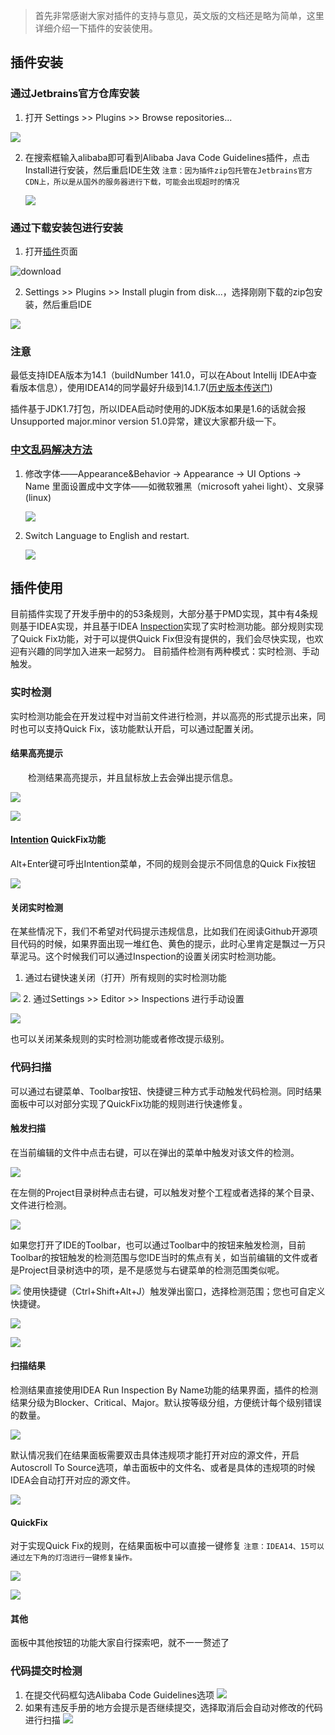 > 首先非常感谢大家对插件的支持与意见，英文版的文档还是略为简单，这里详细介绍一下插件的安装使用。

## 插件安装
### 通过Jetbrains官方仓库安装
1. 打开 Settings >> Plugins >> Browse repositories...

 ![](https://gw.alicdn.com/tfscom/TB1Qn83ifBNTKJjy1zdXXaScpXa.png)
 
2. 在搜索框输入alibaba即可看到Alibaba Java Code Guidelines插件，点击Install进行安装，然后重启IDE生效 `注意：因为插件zip包托管在Jetbrains官方CDN上，所以是从国外的服务器进行下载，可能会出现超时的情况`

   ![](https://gw.alicdn.com/tfscom/TB1vcGbmYsTMeJjy1zcXXXAgXXa.png)

### 通过下载安装包进行安装
1. 打开[插件](https://plugins.jetbrains.com/plugin/10046-alibaba-java-coding-guidelines)页面

![download](https://gw.alicdn.com/tfscom/TB1WcF3hzlxYKJjSZFuXXaYlVXa.png)

2. Settings >> Plugins >> Install plugin from disk...，选择刚刚下载的zip包安装，然后重启IDE

 ![](https://gw.alicdn.com/tfscom/TB1WFsKiqigSKJjSsppXXabnpXa.png)


### 注意

最低支持IDEA版本为14.1（buildNumber 141.0，可以在About Intellij IDEA中查看版本信息），使用IDEA14的同学最好升级到14.1.7(<a href="https://www.jetbrains.com/idea/download/previous.html" target="_blank">历史版本传送门</a>)

插件基于JDK1.7打包，所以IDEA启动时使用的JDK版本如果是1.6的话就会报Unsupported major.minor version 51.0异常，建议大家都升级一下。

### [中文乱码解决方法](https://github.com/alibaba/p3c/issues/32#issuecomment-336762512)

1. 修改字体——Appearance&Behavior -> Appearance -> UI Options -> Name 里面设置成中文字体——如微软雅黑（microsoft yahei light）、文泉驿(linux)

	![](https://gw.alicdn.com/tfscom/TB14wTmm3oQMeJjy0FoXXcShVXa.png) 

2. Switch Language to English and restart.

	![](https://gw.alicdn.com/tfscom/TB1Z6u1mYsTMeJjSszhXXcGCFXa.png) 
	   

## 插件使用

目前插件实现了开发手册中的的53条规则，大部分基于PMD实现，其中有4条规则基于IDEA实现，并且基于IDEA <a href="https://www.jetbrains.com/help/idea/code-inspection.html" target="_blank">Inspection</a>实现了实时检测功能。部分规则实现了Quick Fix功能，对于可以提供Quick Fix但没有提供的，我们会尽快实现，也欢迎有兴趣的同学加入进来一起努力。
目前插件检测有两种模式：实时检测、手动触发。

### 实时检测
实时检测功能会在开发过程中对当前文件进行检测，并以高亮的形式提示出来，同时也可以支持Quick Fix，该功能默认开启，可以通过配置关闭。 

#### 结果高亮提示

<p style="text-indent:2em">检测结果高亮提示，并且鼠标放上去会弹出提示信息。</p>

  ![](https://gw.alicdn.com/tfscom/TB17wt3mYsTMeJjSszdXXcEupXa.png)

  ![](https://gw.alicdn.com/tfscom/TB1Rq85ifNNTKJjSspkXXaeWFXa.png)

#### <a href="https://www.jetbrains.com/help/idea/intention-actions.html" target="_blank">Intention</a> QuickFix功能

Alt+Enter键可呼出Intention菜单，不同的规则会提示不同信息的Quick Fix按钮

  ![](https://gw.alicdn.com/tfscom/TB1twLMsOAKL1JjSZFoXXagCFXa.png)

#### 关闭实时检测  
在某些情况下，我们不希望对代码提示违规信息，比如我们在阅读Github开源项目代码的时候，如果界面出现一堆红色、黄色的提示，此时心里肯定是飘过一万只草泥马。这个时候我们可以通过Inspection的设置关闭实时检测功能。
1. 通过右键快速关闭（打开）所有规则的实时检测功能

  ![](https://gw.alicdn.com/tfscom/TB1dBbDe_1z01JjSZFCXXXY.XXa.png)
2. 通过Settings >> Editor >> Inspections 进行手动设置  

 ![](https://gw.alicdn.com/tfscom/TB1zhCBsiFTMKJjSZFAXXckJpXa.png)

也可以关闭某条规则的实时检测功能或者修改提示级别。
   
### 代码扫描

可以通过右键菜单、Toolbar按钮、快捷键三种方式手动触发代码检测。同时结果面板中可以对部分实现了QuickFix功能的规则进行快速修复。 

#### 触发扫描
在当前编辑的文件中点击右键，可以在弹出的菜单中触发对该文件的检测。

   ![](https://gw.alicdn.com/tfscom/TB1Wj49mYsTMeJjSszdXXcEupXa.png)
   
在左侧的Project目录树种点击右键，可以触发对整个工程或者选择的某个目录、文件进行检测。

   ![](https://gw.alicdn.com/tfscom/TB1h_XciWmgSKJjSspiXXXyJFXa.png)
   
   如果您打开了IDE的Toolbar，也可以通过Toolbar中的按钮来触发检测，目前Toolbar的按钮触发的检测范围与您IDE当时的焦点有关，如当前编辑的文件或者是Project目录树选中的项，是不是感觉与右键菜单的检测范围类似呢。

   ![](https://gw.alicdn.com/tfscom/TB1q3Nfi6uhSKJjSspmXXcQDpXa.png)
   使用快捷键（Ctrl+Shift+Alt+J）触发弹出窗口，选择检测范围；您也可自定义快捷键。

   ![](https://gw.alicdn.com/tfscom/TB1k4uXmYwTMeJjSszfXXXbtFXa.png) 
   
   ![](https://gw.alicdn.com/tfscom/TB1ObqXifxNTKJjy0FjXXX6yVXa.png)
   
#### 扫描结果  
检测结果直接使用IDEA Run Inspection By Name功能的结果界面，插件的检测结果分级为Blocker、Critical、Major。默认按等级分组，方便统计每个级别错误的数量。

![](https://gw.alicdn.com/tfscom/TB1aC1yifJNTKJjSspoXXc6mpXa.png)

   
默认情况我们在结果面板需要双击具体违规项才能打开对应的源文件，开启Autoscroll To Source选项，单击面板中的文件名、或者是具体的违规项的时候IDEA会自动打开对应的源文件。

   ![](https://gw.alicdn.com/tfscom/TB1aIixmYsTMeJjy1zcXXXAgXXa.png)
 
#### QuickFix
对于实现Quick Fix的规则，在结果面板中可以直接一键修复 `注意：IDEA14、15可以通过左下角的灯泡进行一键修复操作。`

   ![](https://gw.alicdn.com/tfscom/TB1Kw5Vm3oQMeJjy0FpXXcTxpXa.png)
   
   ![](https://gw.alicdn.com/tfscom/TB1lHZZiGagSKJjy0FbXXa.mVXa.png)
   
#### 其他
面板中其他按钮的功能大家自行探索吧，就不一一赘述了

### 代码提交时检测
1. 在提交代码框勾选Alibaba Code Guidelines选项
   ![](https://gw.alicdn.com/tfscom/TB1u_ZZjamgSKJjSspiXXXyJFXa.png)
2. 如果有违反手册的地方会提示是否继续提交，选择取消后会自动对修改的代码进行扫描
   ![](https://gw.alicdn.com/tfscom/TB1r5PUXbb85uJjSZFmXXcgsFXa.png)
